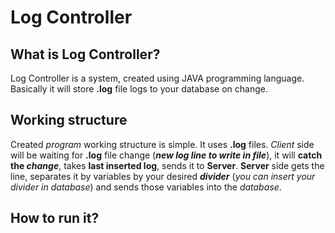 # Log Controller

## What is Log Controller?

Log Controller is a system, created using JAVA programming language. Basically it will store **.log** file logs to your database on change.

## Working structure

Created _program_ working structure is simple. It uses **.log** files. *Client* side will be waiting for **.log** file change (_**new log line to write in file**_), it will **catch the _change_**, takes **last inserted log**, sends it to **Server**. **Server** side gets the line, separates it by variables by your desired **_divider_** (_you can insert your divider in database_) and sends those variables into the *database*. 

## How to run it?


